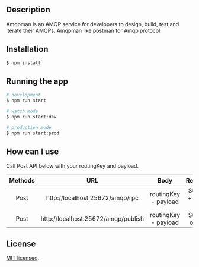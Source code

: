 ## Description

Amqpman is an AMQP service for developers to design, build, test and iterate their AMQPs. Amqpman like postman for Amqp protocol.

## Installation

```bash
$ npm install
```

## Running the app

```bash
# development
$ npm run start

# watch mode
$ npm run start:dev

# production mode
$ npm run start:prod
```


## How can I use

Call Post API below with your routingKey and payload.

|  **Methods** | **URL**  | **Body**  | **Response**  |
| :------------: | :------------: | :------------: | :------------: |
|  Post | http://localhost:25672/amqp/rpc  | routingKey -  payload | Success + data or Error  |
| Post  | http://localhost:25672/amqp/publish  | routingKey -  payload  |  Success or Error |



## License

[MIT licensed](LICENSE).
